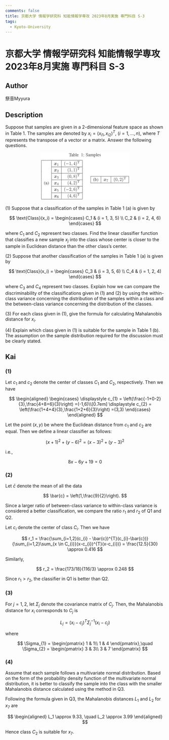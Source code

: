 ```yaml
---
comments: false
title: 京都大学 情報学研究科 知能情報学専攻 2023年8月実施 専門科目 S-3
tags:
  - Kyoto-University
---
```

# 京都大学 情報学研究科 知能情報学専攻 2023年8月実施 専門科目 S-3

## **Author**
祭音Myyura

## **Description** 
Suppose that samples are given in a 2-dimensional feature space as shown in Table 1.
The samples are denoted by $x_i = (x_{i1}, x_{i2})^T$, $(i = 1, \ldots, n)$, where $T$ represents the transpose of a vector or a matrix. Answer the following questions.

<figure style="text-align:center;">
  <img src="https://raw.githubusercontent.com/Myyura/the_kai_project_assets/main/kakomonn/kyoto_university/informatics/ist_202308_senmon_s_3_p1.png" width="280" height="150" alt=""/>
</figure>

(1) Suppose that a classification of the samples in Table 1 (a) is given by  

$$
   \text{Class}(x_i) =  
   \begin{cases}  
   C_1 & (i = 1, 3, 5) \\  
   C_2 & (i = 2, 4, 6)  
   \end{cases}  
$$

where $C_1$ and $C_2$ represent two classes.
Find the linear classifier function that classifies a new sample $x_j$ into the class whose center is closer to the sample in Euclidean distance than the other class’s center.

(2) Suppose that another classification of the samples in Table 1 (a) is given by  

$$
   \text{Class}(x_i) =  
   \begin{cases}  
   C_3 & (i = 3, 5, 6) \\  
   C_4 & (i = 1, 2, 4)  
   \end{cases}  
$$

where $C_3$ and $C_4$ represent two classes.
Explain how we can compare the discriminability of the classifications given in (1) and (2) by using the within-class variance concerning the distribution of the samples within a class and the between-class variance concerning the distribution of the classes.

(3) For each class given in (1), give the formula for calculating Mahalanobis distance for $x_i$.

(4) Explain which class given in (1) is suitable for the sample in Table 1 (b). 
The assumption on the sample distribution required for the discussion must be clearly stated.

## **Kai**
### (1)
Let $c_1$ and $c_2$ denote the center of classes $C_1$ and $C_2$, respectively. Then we have

$$
\begin{aligned}
\begin{cases}
\displaystyle
c_{1} = \left(\frac{-1+0-2}{3},\frac{4+8+6}{3}\right) =(-1,6)\\[0.7em]
\displaystyle
c_{2} = \left(\frac{1+4+4}{3},\frac{1+2+6}{3}\right) =(3,3)
\end{cases}
\end{aligned}
$$

Let the point $(x,y)$ be where the Euclidean distance from $c_1$ and $c_2$ are equal. Then we define a linear classifier as follows:

$$
(x+1)^{2}+(y-6)^{2} = (x-3)^{2}+(y-3)^{2}
$$

i.e.,

$$
8x-6y+19 = 0
$$

### (2)
Let $\bar{c}$ denote the mean of all the data

$$
\bar{c} = \left(1,\frac{9}{2}\right).
$$

Since a larger ratio of between-class variance to within-class variance is considered a better classification, we compare the ratio $r_1$ and $r_2$ of Q1 and Q2.

Let $c_i$ denote the center of class $C_i$. Then we have

$$
r_1 = \frac{\sum_{i=1,2}(c_{i} - \bar{c})^{T}(c_{i}-\bar{c})}{\sum_{i=1,2}\sum_{x \in C_{i}}(x-c_{i})^{T}(x-c_{i})} = \frac{12.5}{30} \approx 0.416
$$

Similarly,

$$
r_2 = \frac{173/18}{116/3} \approx 0.248
$$

Since $r_1 > r_2$, the classifier in Q1 is better than Q2.

### (3)
For $j=1,2$, let $\Sigma_j$ denote the covariance matrix of $C_j$. Then, the Mahalanobis distance for $x_i$ corresponds to $C_j$ is

$$
L_{j} = (x_{i}-c_{j})^{T}\Sigma_{j}^{-1}(x_{i}-c_{j})
$$

where

$$
\Sigma_{1} =
\begin{pmatrix}
1 & 1\\
1 & 4
\end{pmatrix},\quad
\Sigma_{2} =
\begin{pmatrix}
3 & 3\\
3 & 7
\end{pmatrix}
$$

### (4)
Assume that each sample follows a multivariate normal distribution.
Based on the form of the probability density function of the multivariate normal distribution, it is better to classify the sample into the class with the smaller Mahalanobis distance calculated using the method in Q3.

Following the formula given in Q3, the Mahalanobis distances $L_1$ and $L_2$ for $x_7$ are

$$
\begin{aligned}
    L_1 \approx 9.33, \quad L_2 \approx 3.99
\end{aligned}
$$

Hence class $C_2$ is suitable for $x_7$.
